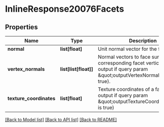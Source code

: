 # InlineResponse20076Facets

## Properties
Name | Type | Description | Notes
------------ | ------------- | ------------- | -------------
**normal** | **list[float]** | Unit normal vector     for the facet | [optional] 
**vertex_normals** | **list[list[float]]** | Normal     vectors to face surface at the corresponding facet vertices (Only output if query param \&quot;outputVertexNormals\&quot;     is true). | [optional] 
**texture_coordinates** | **list[float]** | Texture     coordinates of a facet (Only output if query param \&quot;outputTextureCoordinates\&quot; is true) | [optional] 

[[Back to Model list]](../README.md#documentation-for-models) [[Back to API list]](../README.md#documentation-for-api-endpoints) [[Back to README]](../README.md)


